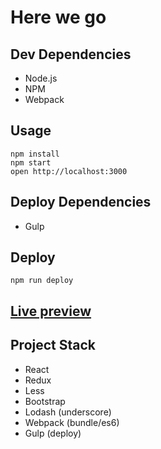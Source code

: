 # Here we go

## Dev Dependencies

- Node.js
- NPM
- Webpack

## Usage

```
npm install
npm start
open http://localhost:3000
```

## Deploy Dependencies

- Gulp

## Deploy
```
npm run deploy
```

## [Live preview](https://leandrooriente.github.io/facapartedotimehu/)

## Project Stack

- React
- Redux
- Less
- Bootstrap
- Lodash (underscore)
- Webpack (bundle/es6)
- Gulp (deploy)
